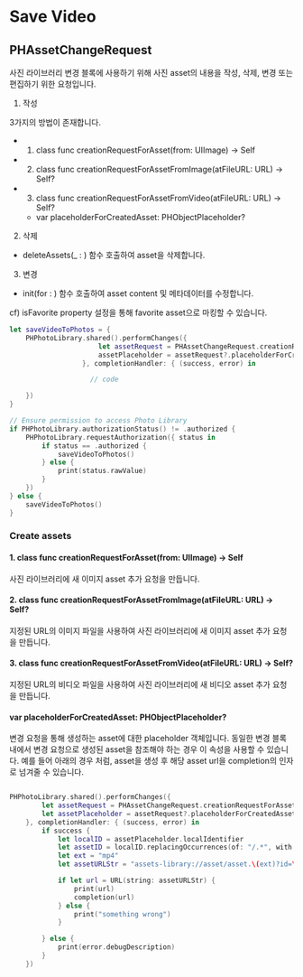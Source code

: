# Save Video

## PHAssetChangeRequest

사진 라이브러리 변경 블록에 사용하기 위해 사진 asset의 내용을 작성, 삭제, 변경 또는 편집하기 위한 요청입니다.

1. 작성

3가지의 방법이 존재합니다.

- 1. class func creationRequestForAsset(from: UIImage) -> Self

- 2. class func creationRequestForAssetFromImage(atFileURL: URL) -> Self?

- 3. class func creationRequestForAssetFromVideo(atFileURL: URL) -> Self?

  - var placeholderForCreatedAsset: PHObjectPlaceholder?

2. 삭제

- deleteAssets(_ : ) 함수 호출하여 asset을 삭제합니다.

3. 변경

- init(for : ) 함수 호출하여 asset content 및 메타데이터를 수정합니다.  

cf) isFavorite property 설정을 통해 favorite asset으로 마킹할 수 있습니다.

```swift
let saveVideoToPhotos = {
    PHPhotoLibrary.shared().performChanges({
                      let assetRequest = PHAssetChangeRequest.creationRequestForAssetFromVideo(atFileURL: outputURL)
                      assetPlaceholder = assetRequest?.placeholderForCreatedAsset
                  }, completionHandler: { (success, error) in

                    // code

    })
}

// Ensure permission to access Photo Library
if PHPhotoLibrary.authorizationStatus() != .authorized {
    PHPhotoLibrary.requestAuthorization({ status in
        if status == .authorized {
            saveVideoToPhotos()
        } else {
            print(status.rawValue)
        }
    })
} else {
    saveVideoToPhotos()
}

```

### Create assets

#### 1.  class func creationRequestForAsset(from: UIImage) -> Self

사진 라이브러리에 새 이미지 asset 추가 요청을 만듭니다.

#### 2.  class func creationRequestForAssetFromImage(atFileURL: URL) -> Self?

지정된 URL의 이미지 파일을 사용하여 사진 라이브러리에 새 이미지 asset 추가 요청을 만듭니다.

#### 3.  class func creationRequestForAssetFromVideo(atFileURL: URL) -> Self?

지정된 URL의 비디오 파일을 사용하여 사진 라이브러리에 새 비디오 asset 추가 요청을 만듭니다.

#### var placeholderForCreatedAsset: PHObjectPlaceholder?

변경 요청을 통해 생성하는 asset에 대한 placeholder 객체입니다. 동일한 변경 블록 내에서 변경 요청으로 생성된 asset을 참조해야 하는 경우 이 속성을 사용할 수 있습니다. 예를 들어 아래의 경우 처럼, asset을 생성 후 해당 asset url을 completion의 인자로 넘겨줄 수 있습니다.

```swift

PHPhotoLibrary.shared().performChanges({
        let assetRequest = PHAssetChangeRequest.creationRequestForAssetFromVideo(atFileURL: outputURL)
        let assetPlaceholder = assetRequest?.placeholderForCreatedAsset
    }, completionHandler: { (success, error) in
        if success {
            let localID = assetPlaceholder.localIdentifier
            let assetID = localID.replacingOccurrences(of: "/.*", with: "", options: NSString.CompareOptions.regularExpression, range: nil)
            let ext = "mp4"
            let assetURLStr = "assets-library://asset/asset.\(ext)?id=\(assetID)&ext=\(ext)"

            if let url = URL(string: assetURLStr) {
                print(url)
                completion(url)
            } else {
                print("something wrong")
            }

        } else {
            print(error.debugDescription)
        }
    })
```
